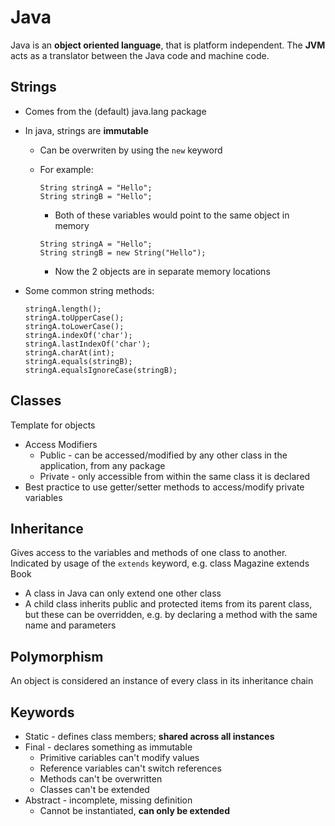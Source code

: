 # Java
Java is an **object oriented language**, that is platform independent.  The **JVM** acts as a translator between the Java code and machine code.

## Strings
* Comes from the (default) java.lang package
* In java, strings are **immutable**
  * Can be overwriten by using the `new` keyword
  * For example:
    ```
    String stringA = "Hello";
    String stringB = "Hello";
    ```

    * Both of these variables would point to the same object in memory

    ```
    String stringA = "Hello";
    String stringB = new String("Hello");
    ```
    * Now the 2 objects are in separate memory locations

* Some common string methods:
  ```
  stringA.length();
  stringA.toUpperCase();
  stringA.toLowerCase();
  stringA.indexOf('char');
  stringA.lastIndexOf('char');
  stringA.charAt(int);
  stringA.equals(stringB);
  stringA.equalsIgnoreCase(stringB);
  ```

## Classes
Template for objects
* Access Modifiers
  * Public - can be accessed/modified by any other class in the application, from any package
  * Private - only accessible from within the same class it is declared
* Best practice to use getter/setter methods to access/modify private variables

## Inheritance
Gives access to the variables and methods of one class to another.  Indicated by usage of the `extends` keyword, e.g. class Magazine extends Book

  * A class in Java can only extend one other class
  * A child class inherits public and protected items from its parent class, but these can be overridden, e.g. by declaring a method with the same name and parameters

## Polymorphism
An object is considered an instance of every class in its inheritance chain

## Keywords
* Static - defines class members; **shared across all instances**
* Final - declares something as immutable
  * Primitive cariables can't modify values
  * Reference variables can't switch references
  * Methods can't be overwritten
  * Classes can't be extended
* Abstract - incomplete, missing definition
  * Cannot be instantiated, **can only be extended**